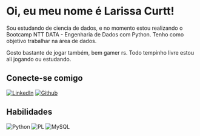 # Oi, eu meu nome é Larissa Curtt!

Sou estudando de ciencia de dados, e no momento estou realizando o Bootcamp NTT DATA - Engenharia de Dados com Python. Tenho como objetivo trabalhar na área de dados.

Gosto bastante de jogar também, bem gamer rs. Todo tempinho livre estou ali jogando ou estudando.


## Conecte-se comigo

[![LinkedIn](https://img.shields.io/badge/LinkedIn-000?style=for-the-badge&logo=linkedin&logoColor=0E76A8)](linkedin.com/in/larissa-curtt-a806b7206)
[![Github](https://img.shields.io/badge/Github-000?style=for-the-badge&logo=Github)](https://github.com/LariCurtt)

## Habilidades

![Python](https://img.shields.io/badge/python-3670A0?style=for-the-badge&logo=python&logoColor=ffdd54)
![PL](https://img.shields.io/badge/PL%2FSQL-FFFFFF?style=for-the-badge&logo=oracle&logoColor=FF0000&labelColor=FFFFFF&color=FF0000)
![MySQL](https://img.shields.io/badge/MySQL-00000F?style=for-the-badge&logo=mysql&logoColor=white)


